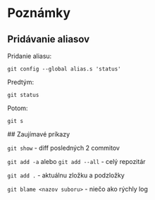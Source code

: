 # Poznámky

## Pridávanie aliasov

Pridanie aliasu:

`git config --global alias.s 'status'`

Predtým:

`git status`

Potom:

`git s`

## Zaujímavé príkazy

`git show` - diff posledných 2 commitov

`git add -a` alebo `git add --all` - celý repozitár

`git add .` - aktuálnu zložku a podzložky

`git blame <nazov suboru>` - niečo ako rýchly log

